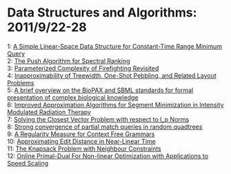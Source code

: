 # Data Structures and Algorithms: 2011/9/22-28  
1: [A Simple Linear-Space Data Structure for Constant-Time Range Minimum  Query](https://doi.org/10.48550/arXiv.1109.4460)  
2: [The Push Algorithm for Spectral Ranking](https://doi.org/10.48550/arXiv.1109.4680)  
3: [Parameterized Complexity of Firefighting Revisited](https://doi.org/10.48550/arXiv.1109.4729)  
4: [Inapproximability of Treewidth, One-Shot Pebbling, and Related Layout  Problems](https://doi.org/10.48550/arXiv.1109.4910)  
5: [A brief overview on the BioPAX and SBML standards for formal  presentation of complex biological knowledge](https://doi.org/10.48550/arXiv.1109.4919)  
6: [Improved Approximation Algorithms for Segment Minimization in Intensity  Modulated Radiation Therapy](https://doi.org/10.48550/arXiv.0905.4930)  
7: [Solving the Closest Vector Problem with respect to l_p Norms](https://doi.org/10.48550/arXiv.1104.3720)  
8: [Strong convergence of partial match queries in random quadtrees](https://doi.org/10.48550/arXiv.1109.5579)  
9: [A Regularity Measure for Context Free Grammars](https://doi.org/10.48550/arXiv.1109.5615)  
10: [Approximating Edit Distance in Near-Linear Time](https://doi.org/10.48550/arXiv.1109.5635)  
11: [The Knapsack Problem with Neighbour Constraints](https://doi.org/10.48550/arXiv.0910.0777)  
12: [Online Primal-Dual For Non-linear Optimization with Applications to  Speed Scaling](https://doi.org/10.48550/arXiv.1109.5931)  